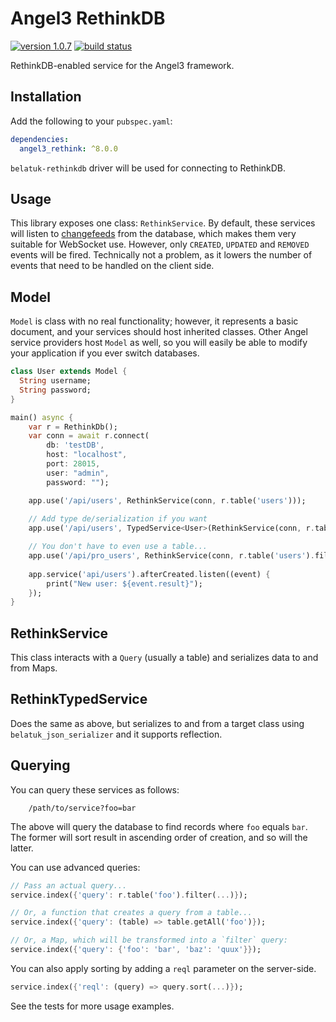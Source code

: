 # Angel3 RethinkDB

[![version 1.0.7](https://img.shields.io/badge/pub-1.0.7-brightgreen.svg)](https://pub.dartlang.org/packages/angel_rethink)
[![build status](https://travis-ci.org/angel-dart/rethink.svg?branch=master)](https://travis-ci.org/angel-dart/rethink)

RethinkDB-enabled service for the Angel3 framework.

## Installation

Add the following to your `pubspec.yaml`:

```yaml
dependencies:
  angel3_rethink: ^8.0.0
```

`belatuk-rethinkdb` driver will be used for connecting to RethinkDB.

## Usage

This library exposes one class: `RethinkService`. By default, these services will listen to [changefeeds](https://www.rethinkdb.com/docs/changefeeds/ruby/) from the database, which makes them very suitable for WebSocket use. However, only `CREATED`, `UPDATED` and `REMOVED` events will be fired. Technically not
a problem, as it lowers the number of events that need to be handled on the client side.

## Model

`Model` is class with no real functionality; however, it represents a basic document, and your services should host inherited classes. Other Angel service providers host `Model` as well, so you will easily be able to modify your application if you ever switch databases.

```dart
class User extends Model {
  String username;
  String password;
}

main() async {
    var r = RethinkDb();
    var conn = await r.connect(
        db: 'testDB',
        host: "localhost",
        port: 28015,
        user: "admin",
        password: "");

    app.use('/api/users', RethinkService(conn, r.table('users')));
    
    // Add type de/serialization if you want
    app.use('/api/users', TypedService<User>(RethinkService(conn, r.table('users'))));

    // You don't have to even use a table...
    app.use('/api/pro_users', RethinkService(conn, r.table('users').filter({'membership': 'pro'})));
    
    app.service('api/users').afterCreated.listen((event) {
        print("New user: ${event.result}");
    });
}
```

## RethinkService

This class interacts with a `Query` (usually a table) and serializes data to and from Maps.

## RethinkTypedService<T>

Does the same as above, but serializes to and from a target class using `belatuk_json_serializer` and it supports reflection.

## Querying

You can query these services as follows:

```curl
    /path/to/service?foo=bar
```

The above will query the database to find records where `foo` equals `bar`. The former will sort result in ascending order of creation, and so will the latter.

You can use advanced queries:

```dart
// Pass an actual query...
service.index({'query': r.table('foo').filter(...)});

// Or, a function that creates a query from a table...
service.index({'query': (table) => table.getAll('foo')});

// Or, a Map, which will be transformed into a `filter` query:
service.index({'query': {'foo': 'bar', 'baz': 'quux'}});
```

You can also apply sorting by adding a `reql` parameter on the server-side.

```dart
service.index({'reql': (query) => query.sort(...)});
```

See the tests for more usage examples.
